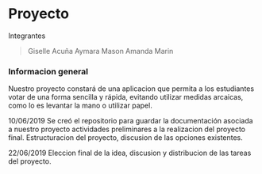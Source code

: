 # Proyecto
Integrantes 
> Giselle Acuña
> Aymara Mason
> Amanda Marin

### Informacion general

Nuestro proyecto constará de una aplicacion que permita a los estudiantes votar de una forma sencilla y rápida, evitando utilizar medidas arcaicas, como lo es levantar la mano o utilizar papel.



10/06/2019
Se creó el repositorio para guardar la documentación asociada a nuestro proyecto
actividades preliminares a la realizacion del proyecto final.
Estructuracion del proyecto, discusion de las opciones existentes.

22/06/2019
Eleccion final de la idea, discusion y distribucion de las tareas del proyecto. 


